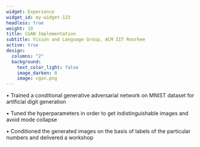 ```yaml
---
widget: Experience
widget_id: my-widget-123
headless: true
weight: 10
title: CGAN Implementation
subtitle: Vision and Language Group, ACM IIT Roorkee
active: true
design:
  columns: "2"
  background:
    text_color_light: false
    image_darken: 0
    image: cgan.png
---
```

• Trained a conditional generative adversarial network on MNIST dataset for artificial digit generation

• Tuned the hyperparameters in order to get indistinguishable images and avoid mode collapse

• Conditioned the generated images on the basis of labels of the particular numbers and delivered a workshop